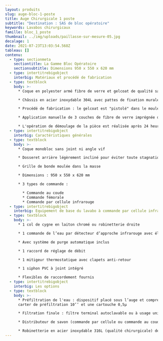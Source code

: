 ```yaml
---
layout: produits
slug: auge-bloc-1-poste
title: Auge Chirurgicale 1 poste
subtitle: "Destination : SAS de bloc opératoire"
keywords: Lavabos chirurgicaux
famille: bloc_1_poste
thumbnail: ../img/uploads/paillasse-sur-mesure-05.jpg
decalage: 1
date: 2021-07-23T13:03:54.568Z
tableau: []
contenu:
  - type: sectionmeta
    sectiontitle: La Gamme Bloc Opératoire
    sectionsubtitle: Dimensions 950 x 550 x 620 mm
  - type: intertitrebigobject
    interbig: Matériaux et procédé de fabrication
  - type: textblock
    body: >-
      * Coque en polyester armé fibre de verre et gelcoat de qualité sanitaire

      * Châssis en acier inoxydable 304L avec pattes de fixation murale

      * Procédé de fabrication : le gelcoat est "pistolé" dans le moule, et non pas appliqué comme une peinture, ce qui garantit une résistance bien plus importante

      * Application manuelle de 3 couches de fibre de verre imprégnée de résine écologique à faible teneur en styrène teintée dans la masse, pour une épaisseur finale de 4 mm

      * L'opération de démoulage de la pièce est réalisée après 24 heures.
  - type: intertitrebigobject
    interbig: Caractéristiques générales
  - type: textblock
    body: >-
      * Coque monobloc sans joint ni angle vif 

      * Dosseret arrière légèrement incliné pour éviter toute stagnation de l’eau

      * Grille de bonde moulée dans la masse

      * Dimensions : 950 x 550 x 620 mm

      * 3 types de commande :

        * Commande au coude
        * Commande fémorale
        * Commande par cellule infrarouge
  - type: intertitrebigobject
    interbig: Equipement de base du lavabo à commande par cellule infrarouge
  - type: textblock
    body: >-
      * 1 col de cygne en laiton chromé ou robinetterie droite

      * 1 commande de l’eau par détecteur d’approche infrarouge avec électrovanne bistable 1/2" 6Vcc

      * Avec système de purge automatique inclus

      * 1 raccord de réglage de débit

      * 1 mitigeur thermostatique avec clapets anti-retour

      * 1 siphon PVC à joint intégré

      * Flexibles de raccordement fournis
  - type: intertitrebigobject
    interbig: Les options
  - type: textblock
    body: >-
      * Préfiltration de l'eau : dispositif placé sous l’auge et comprenant un
      carter de préfiltration 10’’ et une cartouche 0,5µ

      * Filtration finale : filtre terminal autoclavable ou à usage unique avec raccord rapide pour adaptation sur le col de cygne

      * Distributeur de savon (commande par cellule ou commande au coude)

      * Robinetterie en acier inoxydable 316L (qualité chirurgicale) déclipsable et autoclavable.
---
```

